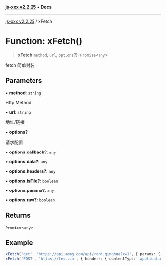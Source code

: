 [**js-xxx v2.2.25**](../README.md) • **Docs**

***

[js-xxx v2.2.25](../README.md) / xFetch

# Function: xFetch()

> **xFetch**(`method`, `url`, `options`?): `Promise`\<`any`\>

fetch 简单封装

## Parameters

• **method**: `string`

Http Method

• **url**: `string`

地址/链接

• **options?**

请求配置

• **options.callback?**: `any`

• **options.data?**: `any`

• **options.headers?**: `any`

• **options.isFile?**: `boolean`

• **options.params?**: `any`

• **options.raw?**: `boolean`

## Returns

`Promise`\<`any`\>

## Example

```ts
xFetch('get', 'https://api.uomg.com/api/rand.qinghua?x=1', { params: { format: 'json', hello: 456 } }).then(data => console.log(data)); /// fetchXPromise
xFetch('POST', 'https://test.cn', { headers: { contentType: 'application/json' }, data: { test: 123 } }).catch(error => console.log(error)); /// fetchXPromise
```
